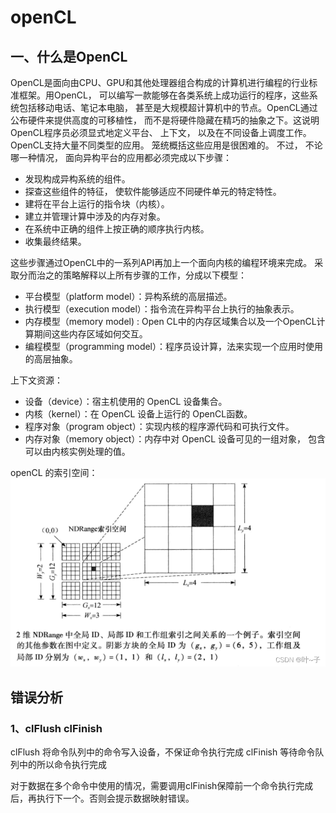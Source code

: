 <!--
 * @Author: Jacky
 * @Date: 2022-05-30 15:49:09
 * @LastEditors: Jacky
 * @LastEditTime: 2022-05-31 14:26:05
 * @FilePath: \StudyNote\学习笔记\编程语言\openCL\学习笔记.md
-->

# openCL

## 一、什么是OpenCL
OpenCL是面向由CPU、GPU和其他处理器组合构成的计算机进行编程的行业标准框架。用OpenCL， 可以编写一款能够在各类系统上成功运行的程序，这些系统包括移动电话、笔记本电脑， 甚至是大规模超计算机中的节点。OpenCL通过公布硬件来提供高度的可移植性， 而不是将硬件隐藏在精巧的抽象之下。这说明OpenCL程序员必须显式地定义平台、 上下文， 以及在不同设备上调度工作。
OpenCL支持大量不同类型的应用。 笼统概括这些应用是很困难的。 不过， 不论哪一种情况， 面向异构平台的应用都必须完成以下步骤：

 - 发现构成异构系统的组件。
 - 探查这些组件的特征， 使软件能够适应不同硬件单元的特定特性。
 - 建将在平台上运行的指令块（内核）。
 - 建立并管理计算中涉及的内存对象。
 - 在系统中正确的组件上按正确的顺序执行内核。
 - 收集最终结果。

这些步骤通过OpenCL中的一系列API再加上一个面向内核的编程环境来完成。 采取分而治之的策略解释以上所有步骤的工作，分成以下模型：

 - 平台模型（platform model）：异构系统的高层描述。
 - 执行模型（execution model）：指令流在异构平台上执行的抽象表示。
 - 内存模型（memory model) : Open CL中的内存区域集合以及一个OpenCL计算期间这些内存区域如何交互。
 - 编程模型（programming model）：程序员设计算，法来实现一个应用时使用的高层抽象。

上下文资源：
- 设备（device）：宿主机使用的 OpenCL 设备集合。
- 内核（kernel）：在 OpenCL 设备上运行的 OpenCL函数。
- 程序对象（program object）：实现内核的程序源代码和可执行文件。
- 内存对象（memory object）：内存中对 OpenCL 设备可见的一组对象， 包含可以由内核实例处理的值。

openCL 的索引空间：
![节点](节点.png)


## 错误分析

### 1、clFlush clFinish
clFlush 将命令队列中的命令写入设备，不保证命令执行完成
clFinish 等待命令队列中的所以命令执行完成

对于数据在多个命令中使用的情况，需要调用clFinish保障前一个命令执行完成后，再执行下一个。否则会提示数据映射错误。